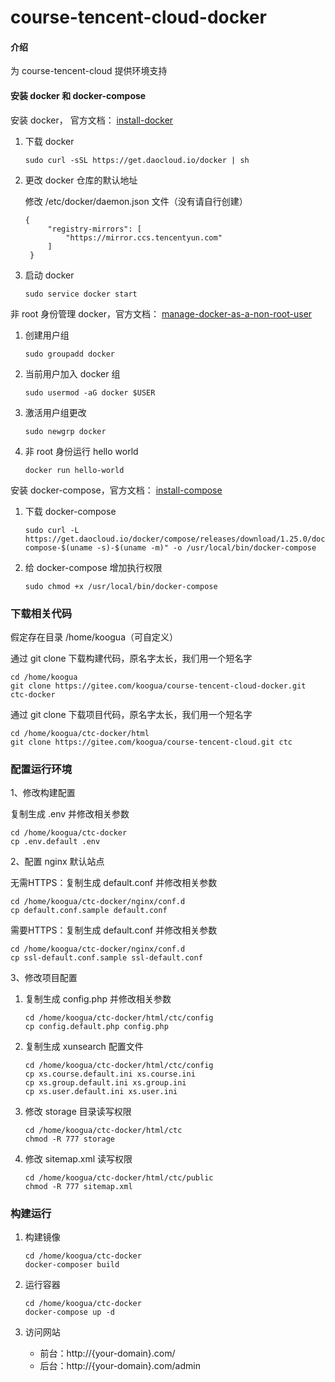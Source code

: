 # course-tencent-cloud-docker

#### 介绍

为 course-tencent-cloud 提供环境支持

#### 安装 docker 和 docker-compose

安装 docker， 官方文档： [install-docker](https://docs.docker.com/install/linux/docker-ce/debian/#install-using-the-convenience-script)

1. 下载 docker

    ```
    sudo curl -sSL https://get.daocloud.io/docker | sh
    ```
2. 更改 docker 仓库的默认地址
   
   修改 /etc/docker/daemon.json 文件（没有请自行创建）
   
   ```
   {
        "registry-mirrors": [
            "https://mirror.ccs.tencentyun.com"
        ]
    }
   ```
   
3. 启动 docker

    ```
    sudo service docker start
    ```

非 root 身份管理 docker，官方文档： [manage-docker-as-a-non-root-user](https://docs.docker.com/install/linux/linux-postinstall/#manage-docker-as-a-non-root-user)

1. 创建用户组

    ```
    sudo groupadd docker
    ```

2. 当前用户加入 docker 组 

    ```
    sudo usermod -aG docker $USER
    ```

3. 激活用户组更改

    ```
    sudo newgrp docker
    ```

4. 非 root 身份运行 hello world

    ```
    docker run hello-world
    ```

安装 docker-compose，官方文档： [install-compose](https://docs.docker.com/compose/install/#install-compose)

1. 下载 docker-compose

    ```
    sudo curl -L https://get.daocloud.io/docker/compose/releases/download/1.25.0/docker-compose-$(uname -s)-$(uname -m)" -o /usr/local/bin/docker-compose
    ```

2. 给 docker-compose 增加执行权限
 
    ```
    sudo chmod +x /usr/local/bin/docker-compose
    ```

### 下载相关代码

假定存在目录 /home/koogua（可自定义）

通过 git clone 下载构建代码，原名字太长，我们用一个短名字

```
cd /home/koogua
git clone https://gitee.com/koogua/course-tencent-cloud-docker.git ctc-docker
```

通过 git clone 下载项目代码，原名字太长，我们用一个短名字

```
cd /home/koogua/ctc-docker/html
git clone https://gitee.com/koogua/course-tencent-cloud.git ctc
```

### 配置运行环境

1、修改构建配置

复制生成 .env 并修改相关参数

```
cd /home/koogua/ctc-docker
cp .env.default .env
```

2、配置 nginx 默认站点

无需HTTPS：复制生成 default.conf 并修改相关参数

```
cd /home/koogua/ctc-docker/nginx/conf.d
cp default.conf.sample default.conf
```

需要HTTPS：复制生成 default.conf 并修改相关参数

```
cd /home/koogua/ctc-docker/nginx/conf.d
cp ssl-default.conf.sample ssl-default.conf
```
 
3、修改项目配置

1. 复制生成 config.php 并修改相关参数

    ```
    cd /home/koogua/ctc-docker/html/ctc/config
    cp config.default.php config.php
    ```

2. 复制生成 xunsearch 配置文件

    ```
    cd /home/koogua/ctc-docker/html/ctc/config
    cp xs.course.default.ini xs.course.ini
    cp xs.group.default.ini xs.group.ini
    cp xs.user.default.ini xs.user.ini
    ```
    
3. 修改 storage 目录读写权限

    ```
    cd /home/koogua/ctc-docker/html/ctc
    chmod -R 777 storage
    ```
   
4. 修改 sitemap.xml 读写权限

   ```
   cd /home/koogua/ctc-docker/html/ctc/public
   chmod -R 777 sitemap.xml
   ```

### 构建运行

1. 构建镜像

    ```
    cd /home/koogua/ctc-docker
    docker-composer build
    ```
    
2. 运行容器
 
     ```
     cd /home/koogua/ctc-docker
     docker-compose up -d
     ```
     
3. 访问网站

   - 前台：http://{your-domain}.com/
   - 后台：http://{your-domain}.com/admin
